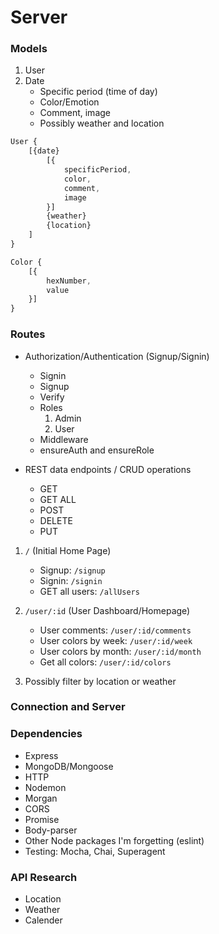 # Server

### Models

1. User
2. Date
   * Specific period (time of day)
   * Color/Emotion
   * Comment, image
   * Possibly weather and location

```javascript
User {
    [{date}
        [{
            specificPeriod,
            color,
            comment,
            image
        }]
        {weather}
        {location}
    ]
}

Color {
    [{
        hexNumber,
        value
    }]
}
```

### Routes

- Authorization/Authentication (Signup/Signin)
  
  * Signin
  * Signup
  * Verify
  * Roles
    1. Admin
    2. User
  * Middleware
  * ensureAuth and ensureRole

- REST data endpoints / CRUD operations
  
    * GET
    * GET ALL
    * POST
    * DELETE
    * PUT
  
 1. `/` (Initial Home Page)
    * Signup: `/signup` 
    * Signin: `/signin` 
    * GET all users: `/allUsers` 

 2. `/user/:id` (User Dashboard/Homepage)
    * User comments: `/user/:id/comments` 
    * User colors by week: `/user/:id/week` 
    * User colors by month: `/user/:id/month` 
    * Get all colors: `/user/:id/colors` 

  3. Possibly filter by location or weather 

### Connection and Server

### Dependencies

- Express
- MongoDB/Mongoose
- HTTP
- Nodemon
- Morgan
- CORS
- Promise
- Body-parser
- Other Node packages I'm forgetting (eslint)
- Testing: Mocha, Chai, Superagent

### API Research

- Location
- Weather
- Calender

